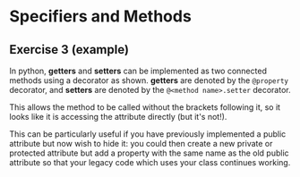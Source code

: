 # Specifiers and Methods

## Exercise 3 (example)

In python, **getters** and **setters** can be implemented as two connected methods using a decorator as shown.
**getters** are denoted by the `@property` decorator, and **setters** are denoted by the `@<method name>.setter` decorator.

This allows the method to be called without the brackets following it, so it looks like it is accessing the attribute directly (but it's not!).

This can be particularly useful if you have previously implemented a public attribute but now wish to hide it: you could then create a new private or protected attribute but add a property with the same name as the old public attribute so that your legacy code which uses your class continues working.

